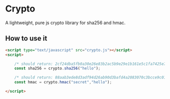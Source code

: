 # Crypto

A lightweight, pure js crypto library for sha256 and hmac.

## How to use it

```html
<script type="text/javascript" src="crypto.js"></script>
<script>

	/* should return: 2cf24dba5fb0a30e26e83b2ac5b9e29e1b161e5c1fa7425e73043362938b9824 */
	const sha256 = crypto.sha256("hello");

	/* should return: 88aab3ede8d3adf94d26ab90d3bafd4a2083070c3bcce9c014ee04a443847c0b */
	const hmac = crypto.hmac("secret","hello");

</script>
```


